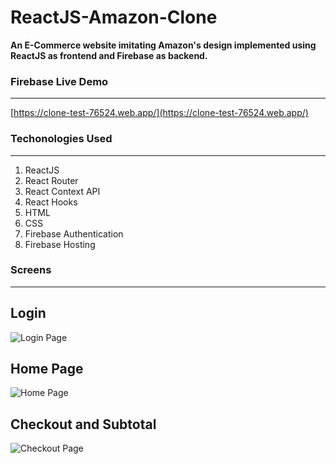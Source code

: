 # ReactJS-Amazon-Clone
**An E-Commerce website imitating Amazon's design implemented using ReactJS as frontend and Firebase as backend.**

### Firebase Live Demo
---
[https://clone-test-76524.web.app/](https://clone-test-76524.web.app/)

### Techonologies Used
---
1. ReactJS
2. React Router
3. React Context API
4. React Hooks
5. HTML
6. CSS
7. Firebase Authentication
8. Firebase Hosting

### Screens
---

## Login
![Login Page](https://clone-test-76524.web.app/screens/login.png)

## Home Page
![Home Page](https://clone-test-76524.web.app/screens/home.png)

## Checkout and Subtotal
![Checkout Page](https://clone-test-76524.web.app/screens/checkout.png)